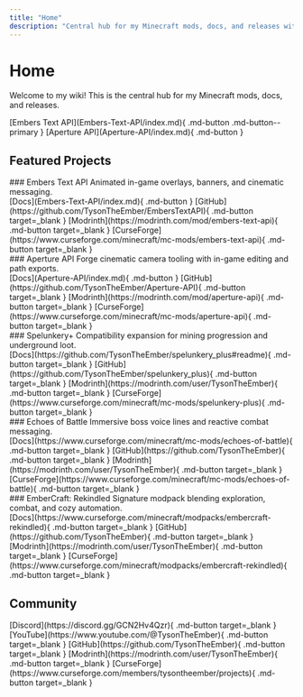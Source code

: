 ```yaml
---
title: "Home"
description: "Central hub for my Minecraft mods, docs, and releases with quick links to downloads, source code, videos, and Discord community."
---
```


# Home
Welcome to my wiki! This is the central hub for my Minecraft mods, docs, and releases.

<div class="hero-cta" markdown>
[Embers Text API](Embers-Text-API/index.md){ .md-button .md-button--primary }
[Aperture API](Aperture-API/index.md){ .md-button }
</div>

## Featured Projects

<div class="card-grid" markdown>
<div class="card" markdown>
### Embers Text API
Animated in-game overlays, banners, and cinematic messaging.

<div class="card-actions" markdown>
[Docs](Embers-Text-API/index.md){ .md-button }
[GitHub](https://github.com/TysonTheEmber/EmbersTextAPI){ .md-button target=_blank }
[Modrinth](https://modrinth.com/mod/embers-text-api){ .md-button target=_blank }
[CurseForge](https://www.curseforge.com/minecraft/mc-mods/embers-text-api){ .md-button target=_blank }
</div>
</div>

<div class="card" markdown>
### Aperture API
Forge cinematic camera tooling with in-game editing and path exports.

<div class="card-actions" markdown>
[Docs](Aperture-API/index.md){ .md-button }
[GitHub](https://github.com/TysonTheEmber/Aperture-API){ .md-button target=_blank }
[Modrinth](https://modrinth.com/mod/aperture-api){ .md-button target=_blank }
[CurseForge](https://www.curseforge.com/minecraft/mc-mods/aperture-api){ .md-button target=_blank }
</div>
</div>

<div class="card" markdown>
### Spelunkery+
Compatibility expansion for mining progression and underground loot.

<div class="card-actions" markdown>
[Docs](https://github.com/TysonTheEmber/spelunkery_plus#readme){ .md-button target=_blank }
[GitHub](https://github.com/TysonTheEmber/spelunkery_plus){ .md-button target=_blank }
[Modrinth](https://modrinth.com/user/TysonTheEmber){ .md-button target=_blank }
[CurseForge](https://www.curseforge.com/minecraft/mc-mods/spelunkery-plus){ .md-button target=_blank }
</div>
</div>

<div class="card" markdown>
### Echoes of Battle
Immersive boss voice lines and reactive combat messaging.

<div class="card-actions" markdown>
[Docs](https://www.curseforge.com/minecraft/mc-mods/echoes-of-battle){ .md-button target=_blank }
[GitHub](https://github.com/TysonTheEmber){ .md-button target=_blank }
[Modrinth](https://modrinth.com/user/TysonTheEmber){ .md-button target=_blank }
[CurseForge](https://www.curseforge.com/minecraft/mc-mods/echoes-of-battle){ .md-button target=_blank }
</div>
</div>

<div class="card" markdown>
### EmberCraft: Rekindled
Signature modpack blending exploration, combat, and cozy automation.

<div class="card-actions" markdown>
[Docs](https://www.curseforge.com/minecraft/modpacks/embercraft-rekindled){ .md-button target=_blank }
[GitHub](https://github.com/TysonTheEmber){ .md-button target=_blank }
[Modrinth](https://modrinth.com/user/TysonTheEmber){ .md-button target=_blank }
[CurseForge](https://www.curseforge.com/minecraft/modpacks/embercraft-rekindled){ .md-button target=_blank }
</div>
</div>
</div>

## Community

<div class="social-grid" markdown>
[Discord](https://discord.gg/GCN2Hv4Qzr){ .md-button target=_blank }
[YouTube](https://www.youtube.com/@TysonTheEmber){ .md-button target=_blank }
[GitHub](https://github.com/TysonTheEmber){ .md-button target=_blank }
[Modrinth](https://modrinth.com/user/TysonTheEmber){ .md-button target=_blank }
[CurseForge](https://www.curseforge.com/members/tysontheember/projects){ .md-button target=_blank }
</div>
